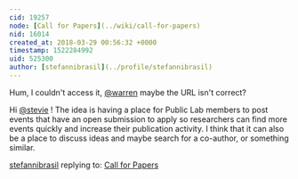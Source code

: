 ```yaml
---
cid: 19257
node: [Call for Papers](../wiki/call-for-papers)
nid: 16014
created_at: 2018-03-29 00:56:32 +0000
timestamp: 1522284992
uid: 525300
author: [stefannibrasil](../profile/stefannibrasil)
---
```


Hum, I couldn't access it, [@warren](/profile/warren) maybe the URL isn't correct?

Hi [@stevie](/profile/stevie) ! The idea is having a place for Public Lab members to post events that have an open submission to apply so researchers can find more events quickly and increase their publication activity. I think that it can also be a place to discuss ideas and maybe search for a co-author, or something similar. 

[stefannibrasil](../profile/stefannibrasil) replying to: [Call for Papers](../wiki/call-for-papers)

